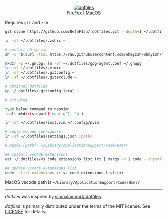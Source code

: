 <p align=center>
  <a href="https://github.com/BetaF1sh">
    <img alt="dotfiles" src="./logo.png">
  </a>
  <br>
  <a href="docs/FireFox.md">FireFox</a> | <a href="docs/MBP.md">MacOS</a>
</p>

Requires `git` and `zsh`

```bash
git clone https://github.com/BetaF1sh/.dotfiles.git --depth=1 ~/.dotfiles

ln -sf ~/.dotfiles/.zshrc ~

# install oh-my-zsh
sh -c "$(curl -fsSL https://raw.githubusercontent.com/ohmyzsh/ohmyzsh/master/tools/install.sh)"

mkdir -p ~/.gnupg; ln -sf ~/.dotfiles/gpg-agent.conf ~/.gnupg
ln -sf ~/.dotfiles/.vimrc ~
ln -sf ~/.dotfiles/.gitconfig ~
ln -sf ~/.dotfiles/.gitexclude ~

# Optional dotfiles
cp ~/.dotfiles/.gitconfig.local ~

# vim-plug

type below command to neovim:
:call mkdir(stdpath('config'), 'p')

ln -sf ~/.dotfiles/init.vim ~/.config/nvim

# apply vscode configuare
ln -sf ~/.dotfiles/settings.json [path]

# macos [path]: ~/Library/ApplicationSupport/Code/User/

## install vscode extensions
cat ~/.dotfiles/vs_code_extensions_list.txt | xargs -n 1 code --install-extension

## update vscode extensions list
code --list-extensions >> vs_code_extensions_list.txt
```

MacOS vscode path is `~/Library/ApplicationSupport/Code/User/`

---

_dotfiles_ was inspired by [simnalamburt/.dotfiles](https://github.com/simnalamburt/.dotfiles).

_dotfiles_ is primarily distributed under the terms of the MIT license. See [LICENSE](./LICENSE) for details.

